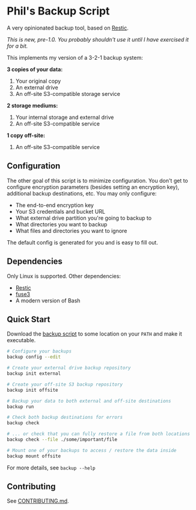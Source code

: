 # Phil's Backup Script

A very opinionated backup tool, based on [Restic](https://restic.net/).

_This is new, pre-1.0. You probably shouldn't use it until I have exercised it for a bit._

This implements my version of a 3-2-1 backup system:

**3 copies of your data:**

1. Your original copy
2. An external drive
3. An off-site S3-compatible storage service

**2 storage mediums:**

1. Your internal storage and external drive
2. An off-site S3-compatible service

**1 copy off-site:**

1. An off-site S3-compatible service

## Configuration

The other goal of this script is to minimize configuration. You don't get to configure encryption
parameters (besides setting an encryption key), additional backup destinations, etc. You may only
configure:

* The end-to-end encryption key
* Your S3 credentials and bucket URL
* What external drive partition you're going to backup to
* What directories you want to backup
* What files and directories you want to ignore

The default config is generated for you and is easy to fill out.

## Dependencies

Only Linux is supported. Other dependencies:

* [Restic](https://github.com/restic/restic/)
* [fuse3](https://packages.debian.org/bookworm/fuse3)
* A modern version of Bash

## Quick Start

Download the [backup script](backup) to some location on your `PATH` and make it executable.

```bash
# Configure your backups
backup config --edit

# Create your external drive backup repository
backup init external

# Create your off-site S3 backup repository
backup init offsite

# Backup your data to both external and off-site destinations
backup run

# Check both backup destinations for errors
backup check

# ... or check that you can fully restore a file from both locations
backup check --file ./some/important/file

# Mount one of your backups to access / restore the data inside
backup mount offsite
```

For more details, see `backup --help`

## Contributing

See [CONTRIBUTING.md](CONTRIBUTING.md).
